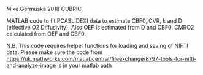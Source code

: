 Mike Germuska 2018 CUBRIC

MATLAB code to fit PCASL DEXI data to estimate CBF0, CVR, k and D (effective O2 Diffusivity).
Also OEF is estimated from D and CBF0. CMRO2 calculated from OEF and CBF0.

N.B. This code requires helper functions for loading and saving of NIFTI data. Please make sure the code from 
https://uk.mathworks.com/matlabcentral/fileexchange/8797-tools-for-nifti-and-analyze-image is in your matlab path
